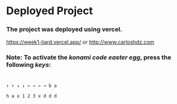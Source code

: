 # Deployed Project
### The project was deployed using vercel.

https://week1-liard.vercel.app/ or http://www.carloshdz.com

### Note: To activate the _konami code easter egg_, press the following _keys_:
#
```
↑ ↑ ↓ ↓ ← → ← → b a 
```
```
h a x 1 2 3 x d d d  
```